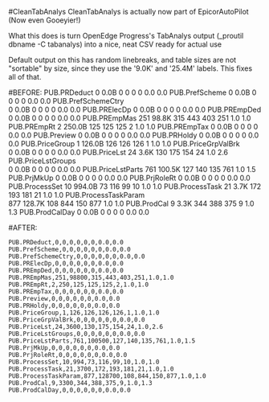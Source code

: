 #CleanTabAnalys
CleanTabAnalys is actually now part of EpicorAutoPilot (Now even Gooeyier!)

What this does is turn OpenEdge Progress's TabAnalys output (_proutil dbname -C tabanalys) into a nice, neat CSV ready for actual use

Default output on this has random linebreaks, and table sizes are not "sortable" by size, since they use the '9.0K' and '25.4M' labels. This fixes all of that.

#BEFORE:
    PUB.PRDeduct               0    0.0B     0     0     0          0    0.0     0.0
    PUB.PrefScheme             0    0.0B     0     0     0          0    0.0     0.0
    PUB.PrefSchemeCtry                  
                            0    0.0B     0     0     0          0    0.0     0.0
    PUB.PRElecDp               0    0.0B     0     0     0          0    0.0     0.0
    PUB.PREmpDed               0    0.0B     0     0     0          0    0.0     0.0
    PUB.PREmpMas             251   98.8K   315   443   403        251    1.0     1.0
    PUB.PREmpRt                2  250.0B   125   125   125          2    1.0     1.0
    PUB.PREmpTax               0    0.0B     0     0     0          0    0.0     0.0
    PUB.Preview                0    0.0B     0     0     0          0    0.0     0.0
    PUB.PRHoldy                0    0.0B     0     0     0          0    0.0     0.0
    PUB.PriceGroup             1  126.0B   126   126   126          1    1.0     1.0
    PUB.PriceGrpValBrk                  
                               0    0.0B     0     0     0          0    0.0     0.0
    PUB.PriceLst              24    3.6K   130   175   154         24    1.0     2.6
    PUB.PriceLstGroups                  
                               0    0.0B     0     0     0          0    0.0     0.0
    PUB.PriceLstParts        761  100.5K   127   140   135        761    1.0     1.5
    PUB.PrjMkUp                0    0.0B     0     0     0          0    0.0     0.0
    PUB.PrjRoleRt              0    0.0B     0     0     0          0    0.0     0.0
    PUB.ProcessSet            10  994.0B    73   116    99         10    1.0     1.0
    PUB.ProcessTask           21    3.7K   172   193   181         21    1.0     1.0
    PUB.ProcessTaskParam                
                             877  128.7K   108   844   150        877    1.0     1.0
    PUB.ProdCal                9    3.3K   344   388   375          9    1.0     1.3
    PUB.ProdCalDay             0    0.0B     0     0     0          0    0.0     0.0

#AFTER:

    PUB.PRDeduct,0,0,0,0,0,0,0.0,0.0
    PUB.PrefScheme,0,0,0,0,0,0,0.0,0.0
    PUB.PrefSchemeCtry,0,0,0,0,0,0,0.0,0.0
    PUB.PRElecDp,0,0,0,0,0,0,0.0,0.0
    PUB.PREmpDed,0,0,0,0,0,0,0.0,0.0
    PUB.PREmpMas,251,98800,315,443,403,251,1.0,1.0
    PUB.PREmpRt,2,250,125,125,125,2,1.0,1.0
    PUB.PREmpTax,0,0,0,0,0,0,0.0,0.0
    PUB.Preview,0,0,0,0,0,0,0.0,0.0
    PUB.PRHoldy,0,0,0,0,0,0,0.0,0.0
    PUB.PriceGroup,1,126,126,126,126,1,1.0,1.0
    PUB.PriceGrpValBrk,0,0,0,0,0,0,0.0,0.0
    PUB.PriceLst,24,3600,130,175,154,24,1.0,2.6
    PUB.PriceLstGroups,0,0,0,0,0,0,0.0,0.0
    PUB.PriceLstParts,761,100500,127,140,135,761,1.0,1.5
    PUB.PrjMkUp,0,0,0,0,0,0,0.0,0.0
    PUB.PrjRoleRt,0,0,0,0,0,0,0.0,0.0
    PUB.ProcessSet,10,994,73,116,99,10,1.0,1.0
    PUB.ProcessTask,21,3700,172,193,181,21,1.0,1.0
    PUB.ProcessTaskParam,877,128700,108,844,150,877,1.0,1.0
    PUB.ProdCal,9,3300,344,388,375,9,1.0,1.3
    PUB.ProdCalDay,0,0,0,0,0,0,0.0,0.0
